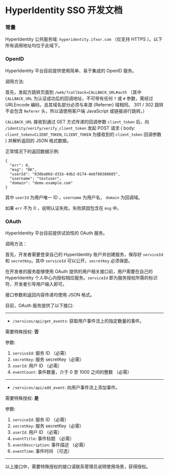 # HyperIdentity SSO 开发文档

### 常量

HyperIdentity 公共服务域: `hyperidentity.ifxor.com` （仅支持 HTTPS ）。以下所有调用地址均位于此域下。

### OpenID

HyperIdentity 平台目前提供使用简单、易于集成的 OpenID 服务。

调用方法: 

首先，发起方跳转页面到 `/web/?callback=CALLBACK_URL#auth`
（其中 `CALLBACK_URL` 为认证成功后的回调地址，不可带有任何 `?` 或 `#` 参数，需经过 URLEncode 编码，且其域名部分必须与来源 (Referrer) 域相同。
301 / 302 跳转不会包含 `Referer` 头，所以请使用客户端 JavaScript 或链接进行跳转。）

`CALLBACK_URL` 接收到通过 GET 方式传递的回调参数 `client_token` 后，向 `/identity/verify/verify_client_token` 发起 POST 请求
( body: `client_token=CLIENT_TOKEN`, `CLIENT_TOKEN` 为接收到的 `client_token` 回调参数 ) 并解析返回的 JSON 格式数据。

正常情况下的返回数据示例:

    {
      "err": 0,
      "msg": "OK",
      "userId": "838ba06d-d31b-4db2-8174-4ebf88388605",
      "username": "testuser",
      "domain": "demo.example.com"
    }

其中 `userId` 为用户唯一 ID ，`username` 为用户名， `domain` 为回调域。

如果 `err` 不为 0 ，说明认证失败。失败原因包含在 `msg` 中。

### OAuth

HyperIdentity 平台目前提供试验性的 OAuth 服务。

调用方法：

首先，开发者需要登录自己的 HyperIdentity 账户并创建服务，保存好 `serviceId` 和 `secretKey`。其中 `serviceId` 可以公开，`secretKey` 必须保密。

在开发者的服务能够使用 OAuth 提供的用户相关接口前，用户需要在自己的 HyperIdentity 个人中心内授权相应服务。`serviceId` 即为服务授权所需的标识符，开发者引导用户输入即可。

接口参数和返回内容传递均使用 JSON 格式。

目前，OAuth 服务提供了以下接口:

---

- `/services/api/get_events`: 获取用户事件流上的指定数量的事件。

需要特殊授权: **否**

参数:

1. `serviceId`: 服务 ID （必需）
2. `secretKey`: 服务 secretKey（必需）
3. `userId`: 用户 ID （必需）
4. `eventCount`: 事件数量，介于 0 至 1000 之间的整数 （必需）

---

- `/services/api/add_event`: 向用户事件流上添加事件。

需要特殊授权: **是**

参数:

1. `serviceId`: 服务 ID （必需）
2. `secretKey`: 服务 secretKey（必需）
3. `userId`: 用户 ID （必需）
4. `eventTitle`: 事件标题 （必需）
5. `eventDescription`: 事件描述 （必需）
6. `eventTime`: 事件时间 （可选）

---

以上接口中，需要特殊授权的接口请联系管理员说明使用场景，获得授权。
